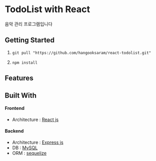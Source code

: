 # TodoList with React

음악 관리 프로그램입니다

## Getting Started

1. `git pull "https://github.com/hangooksaram/react-todolist.git"`

2. `npm install`

## Features


## Built With

#### Frontend
+ Architecture : [React js](https://ko.reactjs.org/)

#### Backend
+ Architecture : [Express js](https://expressjs.com/)
+ DB : [MySQL](https://www.mysql.com/)
+ ORM : [sequelize](https://sequelize.org/)
